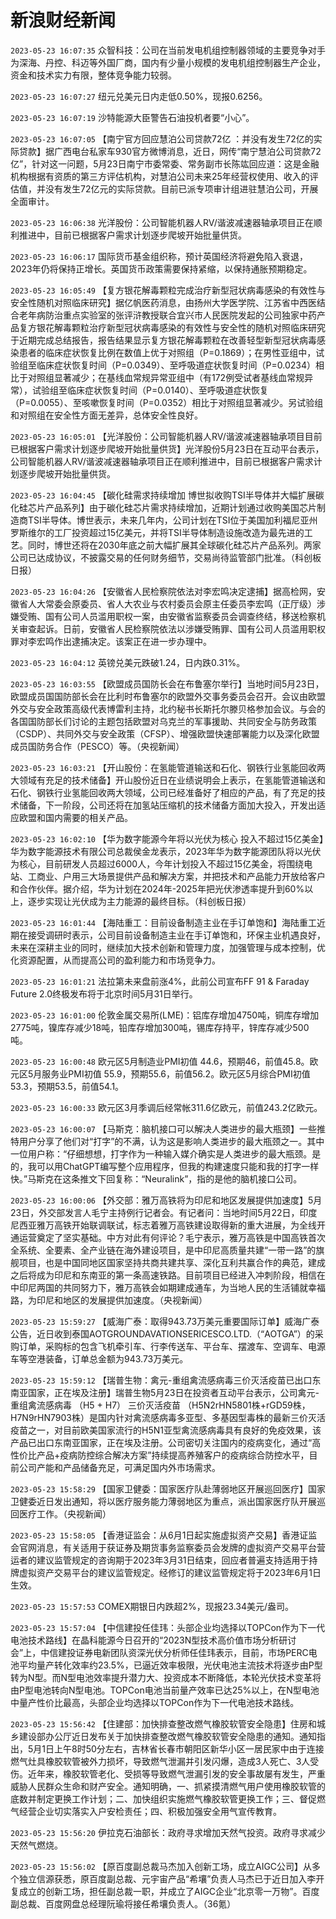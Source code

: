 # 新浪财经新闻
`2023-05-23 16:07:35` 众智科技：公司在当前发电机组控制器领域的主要竞争对手为深海、丹控、科迈等外国厂商，国内有少量小规模的发电机组控制器生产企业，资金和技术实力有限，整体竞争能力较弱。

`2023-05-23 16:07:27` 纽元兑美元日内走低0.50%，现报0.6256。

`2023-05-23 16:07:19` 沙特能源大臣警告石油投机者要“小心”。

`2023-05-23 16:07:05` 【南宁官方回应慧泊公司贷款72亿 ：并没有发生72亿的实际贷款】据广西电台私家车930官方微博消息，近日，网传“南宁慧泊公司贷款72亿”，针对这一问题，5月23日南宁市委常委、常务副市长陈竑回应道：这是金融机构根据有资质的第三方评估机构，对慧泊公司未来25年经营权使用、收入的评估值，并没有发生72亿元的实际贷款。目前已派专项审计组进驻慧泊公司，开展全面审计。

`2023-05-23 16:06:38` 光洋股份：公司智能机器人RV/谐波减速器轴承项目正在顺利推进中，目前已根据客户需求计划逐步爬坡开始批量供货。

`2023-05-23 16:06:17` 国际货币基金组织称，预计英国经济将避免陷入衰退，2023年仍将保持正增长。英国货币政策需要保持紧缩，以保持通胀预期稳定。

`2023-05-23 16:05:49` 【复方银花解毒颗粒完成治疗新型冠状病毒感染的有效性与安全性随机对照临床研究】据亿帆医药消息，由扬州大学医学院、江苏省中西医结合老年病防治重点实验室的张评浒教授联合宜兴市人民医院发起的公司独家中药产品复方银花解毒颗粒治疗新型冠状病毒感染的有效性与安全性的随机对照临床研究于近期完成总结报告，报告结果显示复方银花解毒颗粒在改善轻型新型冠状病毒感染患者的临床症状恢复比例在数值上优于对照组（P=0.1869）；在男性亚组中，试验组至临床症状恢复时间（P=0.0349）、至呼吸道症状恢复时间（P=0.0234）相比于对照组显著减少；在基线血常规异常亚组中（有172例受试者基线血常规异常），试验组至临床症状恢复时间（P=0.0140）、至呼吸道症状恢复（P=0.0055）、至咳嗽恢复时间（P=0.0352）相比于对照组显著减少。另试验组和对照组在安全性方面无差异，总体安全性良好。

`2023-05-23 16:05:01` 【光洋股份：公司智能机器人RV/谐波减速器轴承项目目前已根据客户需求计划逐步爬坡开始批量供货】光洋股份5月23日在互动平台表示，公司智能机器人RV/谐波减速器轴承项目正在顺利推进中，目前已根据客户需求计划逐步爬坡开始批量供货。

`2023-05-23 16:04:45` 【碳化硅需求持续增加 博世拟收购TSI半导体并大幅扩展碳化硅芯片产品系列】由于碳化硅芯片需求持续增加，近期计划通过收购美国芯片制造商TSI半导体。博世表示，未来几年内，公司计划在TSI位于美国加利福尼亚州罗斯维尔的工厂投资超过15亿美元，并将TSI半导体制造设施改造为最先进的工艺。同时，博世还将在2030年底之前大幅扩展其全球碳化硅芯片产品系列。两家公司已达成协议，不披露交易的任何财务细节，交易尚待监管部门批准。（科创板日报）

`2023-05-23 16:04:26` 【安徽省人民检察院依法对李宏鸣决定逮捕】据高检网，安徽省人大常委会原委员、省人大农业与农村委员会原主任委员李宏鸣（正厅级）涉嫌受贿、国有公司人员滥用职权一案，由安徽省监察委员会调查终结，移送检察机关审查起诉。日前，安徽省人民检察院依法以涉嫌受贿罪、国有公司人员滥用职权罪对李宏鸣作出逮捕决定。该案正在进一步办理中。

`2023-05-23 16:04:12` 英镑兑美元跌破1.24，日内跌0.31%。

`2023-05-23 16:03:55` 【欧盟成员国防长会在布鲁塞尔举行】当地时间5月23日，欧盟成员国国防部长会在比利时布鲁塞尔的欧盟外交事务委员会召开。会议由欧盟外交与安全政策高级代表博雷利主持，北约秘书长斯托尔滕贝格参加会议。与会的各国国防部长们讨论的主题包括欧盟对乌克兰的军事援助、共同安全与防务政策（CSDP）、共同外交与安全政策（CFSP）、增强欧盟快速部署能力以及深化欧盟成员国防务合作（PESCO）等。（央视新闻）

`2023-05-23 16:03:21` 【开山股份：在氢能管道输送和石化、钢铁行业氢能回收两大领域有充足的技术储备】开山股份近日在业绩说明会上表示，在氢能管道输送和石化、钢铁行业氢能回收两大领域，公司已经准备好了相应的产品，有了充足的技术储备，下一阶段，公司还将在加氢站压缩机的技术储备方面加大投入，开发出适应欧盟和国内需要的相关产品。

`2023-05-23 16:02:10` 【华为数字能源今年将以光伏为核心 投入不超过15亿美金】华为数字能源技术有限公司总裁侯金龙表示，2023年华为数字能源团队将以光伏为核心，目前研发人员超过6000人，今年计划投入不超过15亿美金，将围绕电站、工商业、户用三大场景提供产品和解决方案，并把技术和产品能力开放给客户和合作伙伴。据介绍，华为计划在2024年-2025年把光伏渗透率提升到60%以上，逐步实现让光伏成为主力能源的最终目标。（科创板日报）

`2023-05-23 16:01:44` 【海陆重工：目前设备制造主业在手订单饱和】海陆重工近期在接受调研时表示，公司目前设备制造主业在手订单饱和，环保主业机遇良好，未来在深耕主业的同时，继续加大技术创新和管理力度，加强管理与成本控制，优化资源配置，从而提高公司的盈利能力和市场竞争力。

`2023-05-23 16:01:21` 法拉第未来盘前涨4%，此前公司宣布FF 91 & Faraday Future 2.0终极发布将于北京时间5月31日举行。

`2023-05-23 16:01:00` 伦敦金属交易所(LME)：铝库存增加4750吨，铜库存增加2775吨，镍库存减少18吨，铅库存增加300吨，锡库存持平，锌库存减少500吨。

`2023-05-23 16:00:48` 欧元区5月制造业PMI初值 44.6，预期46，前值45.8。欧元区5月服务业PMI初值 55.9，预期55.6，前值56.2。欧元区5月综合PMI初值 53.3，预期53.5，前值54.1。

`2023-05-23 16:00:33` 欧元区3月季调后经常帐311.6亿欧元，前值243.2亿欧元。

`2023-05-23 16:00:07` 【马斯克：脑机接口可以解决人类进步的最大瓶颈】一些推特用户分享了他们对“打字”的不满，认为这是影响人类进步的最大瓶颈之一。其中一位用户称：“仔细想想，打字作为一种输入媒介确实是人类进步的最大瓶颈。是的，我可以用ChatGPT编写整个应用程序，但我的构建速度只能和我的打字一样快。”马斯克在这条推文下回复称：“Neuralink”，指的是他的脑机接口公司。

`2023-05-23 16:00:06` 【外交部：雅万高铁将为印尼和地区发展提供加速度】5月23日，外交部发言人毛宁主持例行记者会。有记者问：当地时间5月22日，印度尼西亚雅万高铁开始联调联试，标志着雅万高铁建设取得新的重大进展，为全线开通运营奠定了坚实基础。中方对此有何评论？毛宁表示，雅万高铁是中国高铁首次全系统、全要素、全产业链在海外建设项目，是中印尼高质量共建“一带一路”的旗舰项目，也是中国同地区国家坚持共商共建共享、深化互利共赢合作的典范，建成之后将成为印尼和东南亚的第一条高速铁路。目前项目已经进入冲刺阶段，相信在中印尼两国的共同努力下，雅万高铁会如期建成通车，为当地人民的生活铺就幸福路，为印尼和地区的发展提供加速度。（央视新闻）

`2023-05-23 15:59:27` 【威海广泰：取得943.73万美元重要国际订单】威海广泰公告，近日收到泰国AOTGROUNDAVATIONSERICESCO.LTD.（“AOTGA”）的采购订单，采购标的包含飞机牵引车、行李传送车、平台车、摆渡车、空调车、电源车等空港装备，订单总金额为943.73万美元。

`2023-05-23 15:59:12` 【瑞普生物：禽元-重组禽流感病毒三价灭活疫苗已出口东南亚国家，正在埃及注册】瑞普生物5月23日在投资者互动平台表示，公司禽元-重组禽流感病毒 （H5 + H7） 三价灭活疫苗 （H5N2rHN5801株+rGD59株，H7N9rHN7903株）是国内针对禽流感病毒多亚型、多基因型毒株的最新三价灭活疫苗之一，对目前欧美国家流行的H5N1亚型禽流感病毒具有良好的免疫效果，该产品已出口东南亚国家，正在埃及注册。公司密切关注国内的疫病变化，通过“高性价比产品+疫病防控综合解决方案”持续提高养殖客户的疫病综合防控水平，目前公司产能和产品储备充足，可满足国内外市场需求。

`2023-05-23 15:58:29` 【国家卫健委：国家医疗队赴薄弱地区开展巡回医疗】国家卫健委近日发出通知，将以医疗服务能力薄弱地区为重点，派出国家医疗队开展巡回医疗工作。（央视新闻）

`2023-05-23 15:58:05` 【香港证监会：从6月1日起实施虚拟资产交易】香港证监会官网消息，有关适用于获证券及期货事务监察委员会发牌的虚拟资产交易平台营运者的建议监管规定的咨询期于2023年3月31日结束，回应者普遍支持适用于持牌虚拟资产交易平台的建议监管规定。经修订的建议监管规定将于2023年6月1日生效。

`2023-05-23 15:57:53` COMEX期银日内跌超2%，现报23.34美元/盎司。

`2023-05-23 15:57:04` 【中信建投任佳玮：头部企业均选择以TOPCon作为下一代电池技术路线】在晶科能源今日召开的“2023N型技术高价值市场分析研讨会”上，中信建投证券电新团队资深光伏分析师任佳玮表示，目前，市场PERC电池平均量产转化效率约23.5%，已逼近效率极限，光伏电池主流技术将逐步由P型转为N型。而N型电池效率提升潜力大、投资成本不断降低，本轮光伏技术变革将由P型电池转向N型电池。TOPCon电池当前量产效率已达25%以上，在N型电池中量产性价比最高，头部企业均选择以TOPCon作为下一代电池技术路线。

`2023-05-23 15:56:42` 【住建部：加快排查整改燃气橡胶软管安全隐患】住房和城乡建设部办公厅近日发布关于加快排查整改燃气橡胶软管安全隐患的通知。通知指出，5月1日上午8时50分左右，吉林省长春市朝阳区新华小区一居民家中由于连接燃气灶具橡胶软管被外力损坏，导致燃气泄漏并引发闪爆，造成3人死亡、3人受伤。近年来，橡胶软管老化、受损等导致燃气泄漏引发的安全事故屡有发生，严重威胁人民群众生命和财产安全。通知明确，一、抓紧摸清燃气用户使用橡胶软管的底数并制定更换工作计划；二、加快组织实施燃气橡胶软管更换工作；三、督促燃气经营企业切实落实入户安检责任；四、积极加强安全用气宣传教育。

`2023-05-23 15:56:20` 伊拉克石油部长：政府寻求增加天然气投资。政府寻求减少天然气燃烧。

`2023-05-23 15:56:02` 【原百度副总裁马杰加入创新工场，成立AIGC公司】从多个独立信源获悉，原百度副总裁、元宇宙产品“希壤”负责人马杰已于近日加入李开复成立的创新工场，担任副总裁一职，并成立了AIGC企业“北京零一万物”。百度副总裁、百度网盘总经理阮瑜将接任希壤负责人。（36氪）

